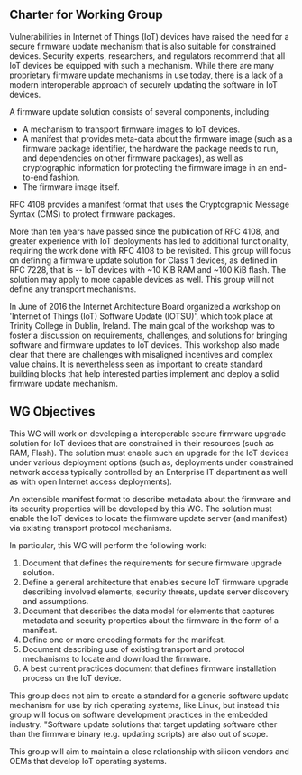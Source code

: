## Charter for Working Group
Vulnerabilities in Internet of Things (IoT) devices have raised the
need for a secure firmware update mechanism that is also suitable for
constrained devices. Security experts, researchers, and regulators
recommend that all IoT devices be equipped with such a mechanism. While
there are many proprietary firmware update mechanisms in use today, there
is a lack of a modern interoperable approach of securely updating the
software in IoT devices.

A firmware update solution consists of several components, including:
* A mechanism to transport firmware images to IoT devices.
* A manifest that provides meta-data about the firmware image
(such as a firmware package identifier, the hardware the package
needs to run, and dependencies on other firmware packages), as
well as cryptographic information for protecting the firmware
image in an end-to-end fashion.
* The firmware image itself.

RFC 4108 provides a manifest format that uses the Cryptographic Message
Syntax (CMS) to protect firmware packages.

More than ten years have passed since the publication of RFC 4108, and
greater experience with IoT deployments has led to additional
functionality, requiring the work done with RFC 4108 to be revisited.
This group will focus on defining a firmware update solution for Class
1 devices, as defined in RFC 7228, that is -- IoT devices with ~10 KiB
RAM and ~100 KiB flash. The solution may apply to more capable devices
as well. This group will not define any transport mechanisms.

In June of 2016 the Internet Architecture Board organized a workshop on
'Internet of Things (IoT) Software Update (IOTSU)', which took place at
Trinity College in Dublin, Ireland. The main goal of the workshop was
to foster a discussion on requirements, challenges, and solutions for
bringing software and firmware updates to IoT devices. This workshop 
also made clear that there are challenges with misaligned incentives
and complex value chains. It is nevertheless seen as important to 
create standard building blocks that help interested parties implement
and deploy a solid firmware update mechanism.

## WG Objectives
This WG will work on developing a interoperable secure firmware upgrade solution for IoT devices that are constrained in their resources (such as RAM, Flash). The solution must enable such an upgrade for the IoT devices under various deployment options (such as, deployments under constrained network access typically controlled by an Enterprise IT department as well as with open Internet access deployments). 

An extensible manifest format to describe metadata about the firmware and its security properties will be developed by this WG. The solution must enable the IoT devices to locate the firmware update server (and manifest) via existing transport protocol mechanisms.

In particular, this WG will perform the following work:
1. Document that defines the requirements for secure firmware upgrade solution.
2. Define a general architecture that enables secure IoT firmware 
upgrade describing involved elements, security threats, update server discovery and assumptions.
3. Document that describes the data model for elements that captures 
metadata and security properties about the firmware in the form of a manifest.
4. Define one or more encoding formats for the manifest.
5. Document describing use of existing transport and protocol mechanisms to locate and download the firmware.
6. A best current practices document that defines firmware installation process on the IoT device.

This group does not aim to create a standard for a generic software
update mechanism for use by rich operating systems, like Linux, but
instead this group will focus on software development practices in the
embedded industry. "Software update solutions that target updating
software other than the firmware binary (e.g. updating scripts) are
also out of scope.

This group will aim to maintain a close relationship with silicon vendors
and OEMs that develop IoT operating systems.
